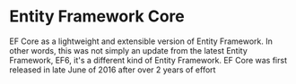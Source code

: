 # Entity Framework Core

EF Core as a lightweight and extensible version of Entity Framework. In other words, this was not simply an update from the latest Entity Framework, EF6, it's a different kind of Entity Framework. EF Core was first released in late June of 2016 after over 2 years of effort
